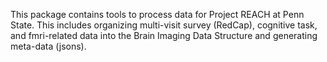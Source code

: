 This package contains tools to process data for Project REACH at Penn State. This includes organizing multi-visit survey (RedCap), cognitive task, and fmri-related data into the Brain Imaging Data Structure and generating meta-data (jsons).
